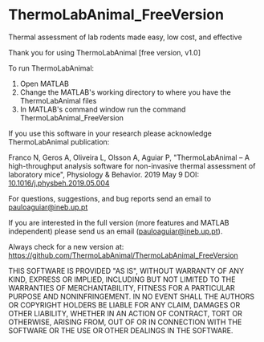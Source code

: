 # ThermoLabAnimal_FreeVersion
Thermal assessment of lab rodents made easy, low cost, and effective

Thank you for using ThermoLabAnimal [free version, v1.0]

To run ThermoLabAnimal:
1) Open MATLAB
2) Change the MATLAB's working directory to where you have the ThermoLabAnimal files
3) In MATLAB's command window run the command ThermoLabAnimal_FreeVersion

If you use this software in your research please acknowledge ThermoLabAnimal publication:

Franco N, Geros A, Oliveira L, Olsson A, Aguiar P, "ThermoLabAnimal – A high-throughput analysis software for non-invasive thermal assessment of laboratory mice", Physiology & Behavior. 2019 May 9
DOI: <a href=https://doi.org/10.1016/j.physbeh.2019.05.004>10.1016/j.physbeh.2019.05.004</a>

For questions, suggestions, and bug reports send an email to pauloaguiar@ineb.up.pt

If you are interested in the full version (more features and MATLAB independent) please send us an email (pauloaguiar@ineb.up.pt).

Always check for a new version at: https://github.com/ThermoLabAnimal/ThermoLabAnimal_FreeVersion


THIS SOFTWARE IS PROVIDED "AS IS", WITHOUT WARRANTY OF ANY KIND, EXPRESS OR IMPLIED, INCLUDING BUT NOT LIMITED TO THE WARRANTIES OF MERCHANTABILITY, FITNESS FOR A PARTICULAR PURPOSE AND NONINFRINGEMENT. IN NO EVENT SHALL THE AUTHORS OR COPYRIGHT HOLDERS BE LIABLE FOR ANY CLAIM, DAMAGES OR OTHER LIABILITY, WHETHER IN AN ACTION OF CONTRACT, TORT OR OTHERWISE, ARISING FROM, OUT OF OR IN CONNECTION WITH THE SOFTWARE OR THE USE OR OTHER DEALINGS IN THE SOFTWARE.
